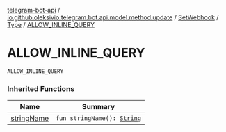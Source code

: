 [telegram-bot-api](../../../index.md) / [io.github.oleksivio.telegram.bot.api.model.method.update](../../index.md) / [SetWebhook](../index.md) / [Type](index.md) / [ALLOW_INLINE_QUERY](./-a-l-l-o-w_-i-n-l-i-n-e_-q-u-e-r-y.md)

# ALLOW_INLINE_QUERY

`ALLOW_INLINE_QUERY`

### Inherited Functions

| Name | Summary |
|---|---|
| [stringName](string-name.md) | `fun stringName(): `[`String`](https://kotlinlang.org/api/latest/jvm/stdlib/kotlin/-string/index.html) |
